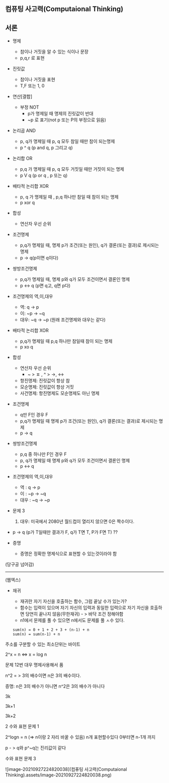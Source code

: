 ## 컴퓨팅 사고력(Computaional Thinking)



## 서론

* 명제
  * 참이나 거짓을 알 수 있는 식이나 문장
  * p,q,r 로 표현
* 진릿값
  * 참이나 거짓을 표현
  * T,F 또는 1, 0
* 연산[결합]
  * 부정 NOT
    * p가 명제일 때 명제의 진릿값이 반대
    * ~p 로 표기(not p 또는 P의 부정으로 읽음)
* 논리곱 AND
  * p, q가 명제일 때 p, q 모두 참일 때만 참이 되는명제
  * p ^ q (p and q, p 그리고 q)
* 논리합 OR
  * p,q 가 명제일 때 p, q 모두 거짓일 때만 거짓이 되는 명제
  * p V q (p or q , p 또는 q)
* 배타적 논리합 XOR
  * p, q 가 명제일 때 , p,q 하나만 참일 때 참이 되는 명제
  * p xor q
* 합성 
  * 연산자 우선 순위
* 조건명제
  * p,q가 명제일 때, 명제 p가 조건(또는 원인), q가 결론(또는 결과)로 제시되는 명제
  * p -> q(p이면 q이다)
* 쌍방조건명제
  * p,q가 명제일 때, 명제 p와 q가 모두 조건이면서 결론인 명제
  * p <-> q (p면 q고, q면 p다)
* 조건명제의 역,이,대우
  * 역: q -> p
  * 이: ~p -> ~q
  * 대우: ~q -> ~p (원래 조건명제와 대우는 같다)
* 배타적 논리합 XOR
  * p,q가 명제일 때 p,q 하나만 참일때 참이 되는 명제
  * p xo q
* 합성
  * 연산자 우선 순위
    * ~ > ㅍ , ^ > →, ↔
  * 항진명제: 진릿값이 항상 참
  * 모순명제: 진릿값이 항상 거짓
  * 사건명제: 항진명제도 모순명제도 아닌 명제
* 조건명제 
  * q만 F인 경우 F
  * p,q가 명제일 때 명제 p가 조건(또는 원인), q가 결론(또는 결과)로 제시되는 명제
  * p -> q
* 쌍방조건명제 
  * p,q 중 하나만 F인 경우 F
  * p, q가 명제일 때 명제 p와 q가 모두 조건이면서 결론인 명제
  * p <-> q 
* 조건명제의 역,이,대우
  * 역 : q -> p
  * 이 : ~p -> ~q
  * 대우 : ~q -> ~p





* 문제 3
  1. 대우: 미국에서 2080년 월드컵이 열리지 않으면 0은 짝수이다.
* p -> q (p가 T일때만 결과가 F, q가 T면 T, P가 F면 T) ??





* 증명
  * 증명은 정확한 명제식으로 표현할 수 있는것이라야 함

(당구공 넘어감)







---------------

(웹엑스)

* 재귀

  - 재귀란 자기 자신을 호출하는 함수, 그럼 끝날 수가 있는가?
  - 함수는 입력이 있으며 자기 자신의 입력과 동일한 입력으로 자기 자신을 호출하면 당연히 끝나지 않음(무한재귀) - > 바닥 조건 정해야함
  - n1에서 문제를 풀 수 있으면 n에서도 문제를 풀 ㅅ수 있다. 

  ```
  sum(n) = 0 + 1 + 2 + 3 + (n-1) + n
  sum(n) = sum(n-1) + n
  ```

주소를 구분할 수 있는 최소단위는 바이트

2^x = n <=> x = log n

문제 12번 대우 명제사용해서 품



n^2 = > 3의 배수이면 n은 3의 배수이다. 

증명:  n은 3의 배수가 아니면 n^2은 3의 배수가 아니다

3k

3k+1

3k+2

2 수와 표현 문제 1

2^logn = n (=> n이랑 2 자리 바꿀 수 있음) n개 표현할수있다 0부터면 n-1개 까지

p - > q와 p^~q는 진리값이 같다

수와 표현 문제 3

![image-20210927224820038](컴퓨팅 사고력(Computaional Thinking).assets/image-20210927224820038.png)

